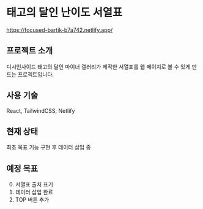 # 태고의 달인 난이도 서열표
https://focused-bartik-b7a742.netlify.app/

## 프로젝트 소개
디시인사이드 태고의 달인 마이너 갤러리가 제작한 서열표를 웹 페이지로 볼 수 있게 만드는 프로젝트입니다.

## 사용 기술
React, TailwindCSS, Netlify

## 현재 상태
최초 목표 기능 구현 후 데이터 삽입 중

## 예정 목표
0. 서열표 출처 표기
1. 데이터 삽입 완료
2. TOP 버튼 추가
